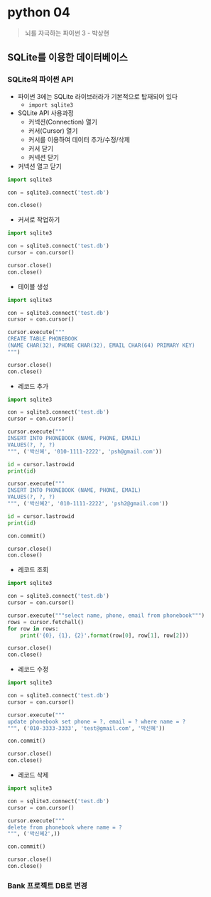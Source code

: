 # python 04

> 뇌를 자극하는 파이썬 3 - 박상현

## SQLite를 이용한 데이터베이스

### SQLite의 파이썬 API

* 파이썬 3에는 SQLite 라이브러라가 기본적으로 탑재되어 있다
  * `import sqlite3`
* SQLite API 사용과정
  * 커넥션(Connection) 열기
  * 커서(Cursor) 열기
  * 커서를 이용하여 데이터 추가/수정/삭제
  * 커서 닫기
  * 커넥션 닫기
* 커넥션 열고 닫기

```python
import sqlite3

con = sqlite3.connect('test.db')

con.close()
```

* 커서로 작업하기

```python
import sqlite3

con = sqlite3.connect('test.db')
cursor = con.cursor()

cursor.close()
con.close()
```

* 테이블 생성

```python
import sqlite3

con = sqlite3.connect('test.db')
cursor = con.cursor()

cursor.execute("""
CREATE TABLE PHONEBOOK
(NAME CHAR(32), PHONE CHAR(32), EMAIL CHAR(64) PRIMARY KEY)
""")

cursor.close()
con.close()
```

* 레코드 추가

```python
import sqlite3

con = sqlite3.connect('test.db')
cursor = con.cursor()

cursor.execute("""
INSERT INTO PHONEBOOK (NAME, PHONE, EMAIL)
VALUES(?, ?, ?)
""", ('박신혜', '010-1111-2222', 'psh@gmail.com'))

id = cursor.lastrowid
print(id)

cursor.execute("""
INSERT INTO PHONEBOOK (NAME, PHONE, EMAIL)
VALUES(?, ?, ?)
""", ('박신혜2', '010-1111-2222', 'psh2@gmail.com'))

id = cursor.lastrowid
print(id)

con.commit()

cursor.close()
con.close()
```

* 레코드 조회

```python
import sqlite3

con = sqlite3.connect('test.db')
cursor = con.cursor()

cursor.execute("""select name, phone, email from phonebook""")
rows = cursor.fetchall()
for row in rows:
    print('{0}, {1}, {2}'.format(row[0], row[1], row[2]))

cursor.close()
con.close()
```

* 레코드 수정

```python
import sqlite3

con = sqlite3.connect('test.db')
cursor = con.cursor()

cursor.execute("""
update phonebook set phone = ?, email = ? where name = ?
""", ('010-3333-3333', 'test@gmail.com', '박신혜'))

con.commit()

cursor.close()
con.close()
```

* 레코드 삭제

```python
import sqlite3

con = sqlite3.connect('test.db')
cursor = con.cursor()

cursor.execute("""
delete from phonebook where name = ?
""", ('박신혜2',))

con.commit()

cursor.close()
con.close()
```

### Bank 프로젝트 DB로 변경

